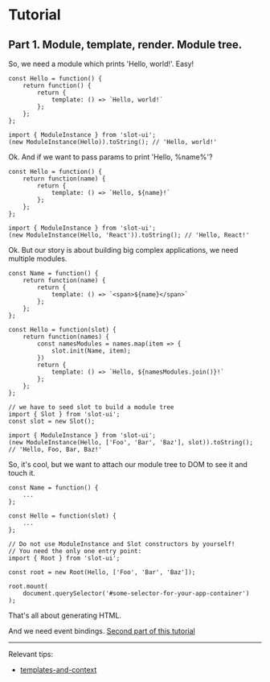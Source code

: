 # Tutorial

## Part 1. Module, template, render. Module tree.

So, we need a module which prints 'Hello, world!'. Easy!

```
const Hello = function() {
    return function() {
        return {
            template: () => `Hello, world!`
        };
    };
};

import { ModuleInstance } from 'slot-ui';
(new ModuleInstance(Hello)).toString(); // 'Hello, world!'
```


Ok. And if we want to pass params to print 'Hello, %name%'?

```
const Hello = function() {
    return function(name) {
        return {
            template: () => `Hello, ${name}!`
        };
    };
};

import { ModuleInstance } from 'slot-ui';
(new ModuleInstance(Hello, 'React')).toString(); // 'Hello, React!'
```


Ok. But our story is about building big complex applications, we need multiple modules.

```
const Name = function() {
    return function(name) {
        return {
            template: () => `<span>${name}</span>`
        };
    };
};

const Hello = function(slot) {
    return function(names) {
        const namesModules = names.map(item => {
            slot.init(Name, item);
        })
        return {
            template: () => `Hello, ${namesModules.join()}!`
        };
    };
};

// we have to seed slot to build a module tree
import { Slot } from 'slot-ui';
const slot = new Slot();

import { ModuleInstance } from 'slot-ui';
(new ModuleInstance(Hello, ['Foo', 'Bar', 'Baz'], slot)).toString(); // 'Hello, Foo, Bar, Baz!'
```


So, it's cool, but we want to attach our module tree to DOM to see it and touch it.

```
const Name = function() {
    ...
};

const Hello = function(slot) {
    ...
};

// Do not use ModuleInstance and Slot constructors by yourself!
// You need the only one entry point:
import { Root } from 'slot-ui';

const root = new Root(Hello, ['Foo', 'Bar', 'Baz']);

root.mount(
    document.querySelector('#some-selector-for-your-app-container')
);
```


That's all about generating HTML.


And we need event bindings. [Second part of this tutorial](events.md)

---

Relevant tips: 

- [templates-and-context](../tips/templates-and-context.md)

